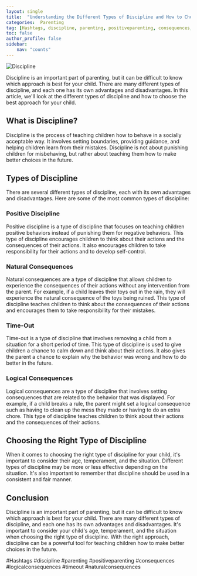 ```yaml
---
layout: single
title:  "Understanding the Different Types of Discipline and How to Choose the Best Approach"
categories:  Parenting
tag: [Hashtags, discipline, parenting, positiveparenting, consequences, logicalconsequences, timeout, naturalconsequences, ]
toc: false
author_profile: false
sidebar:
    nav: "counts"
---
```

    
![Discipline](https://images.pexels.com/photos/106399/pexels-photo-106399.jpeg?auto=compress&cs=tinysrgb&dpr=2&h=750&w=1260)

Discipline is an important part of parenting, but it can be difficult to know which approach is best for your child. There are many different types of discipline, and each one has its own advantages and disadvantages. In this article, we'll look at the different types of discipline and how to choose the best approach for your child.

## What is Discipline?

Discipline is the process of teaching children how to behave in a socially acceptable way. It involves setting boundaries, providing guidance, and helping children learn from their mistakes. Discipline is not about punishing children for misbehaving, but rather about teaching them how to make better choices in the future.

## Types of Discipline

There are several different types of discipline, each with its own advantages and disadvantages. Here are some of the most common types of discipline:

### Positive Discipline

Positive discipline is a type of discipline that focuses on teaching children positive behaviors instead of punishing them for negative behaviors. This type of discipline encourages children to think about their actions and the consequences of their actions. It also encourages children to take responsibility for their actions and to develop self-control.

### Natural Consequences

Natural consequences are a type of discipline that allows children to experience the consequences of their actions without any intervention from the parent. For example, if a child leaves their toys out in the rain, they will experience the natural consequence of the toys being ruined. This type of discipline teaches children to think about the consequences of their actions and encourages them to take responsibility for their mistakes.

### Time-Out

Time-out is a type of discipline that involves removing a child from a situation for a short period of time. This type of discipline is used to give children a chance to calm down and think about their actions. It also gives the parent a chance to explain why the behavior was wrong and how to do better in the future.

### Logical Consequences

Logical consequences are a type of discipline that involves setting consequences that are related to the behavior that was displayed. For example, if a child breaks a rule, the parent might set a logical consequence such as having to clean up the mess they made or having to do an extra chore. This type of discipline teaches children to think about their actions and the consequences of their actions.

## Choosing the Right Type of Discipline

When it comes to choosing the right type of discipline for your child, it's important to consider their age, temperament, and the situation. Different types of discipline may be more or less effective depending on the situation. It's also important to remember that discipline should be used in a consistent and fair manner.

## Conclusion

Discipline is an important part of parenting, but it can be difficult to know which approach is best for your child. There are many different types of discipline, and each one has its own advantages and disadvantages. It's important to consider your child's age, temperament, and the situation when choosing the right type of discipline. With the right approach, discipline can be a powerful tool for teaching children how to make better choices in the future.

#Hashtags
#discipline #parenting #positiveparenting #consequences #logicalconsequences #timeout #naturalconsequences